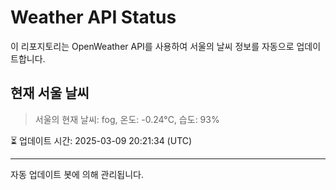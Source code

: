 
# Weather API Status

이 리포지토리는 OpenWeather API를 사용하여 서울의 날씨 정보를 자동으로 업데이트합니다.

## 현재 서울 날씨
> 서울의 현재 날씨: fog, 온도: -0.24°C, 습도: 93%

⏳ 업데이트 시간: 2025-03-09 20:21:34 (UTC)

---
자동 업데이트 봇에 의해 관리됩니다.
